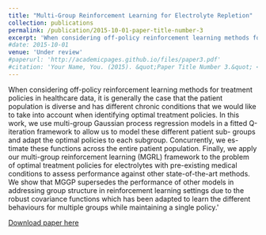 ```yaml
---
title: "Multi-Group Reinforcement Learning for Electrolyte Repletion"
collection: publications
permalink: /publication/2015-10-01-paper-title-number-3
excerpt: 'When considering off-policy reinforcement learning methods for treatment policies in healthcare data, it is generally the case that the patient population is diverse and has different chronic conditions that we would like to take into account when identifying optimal treatment policies. In this work, we use multi-group Gaussian process regression models in a fitted Q-iteration framework to allow us to model these different patient sub- groups and adapt the optimal policies to each subgroup. Concurrently, we es- timate these functions across the entire patient population. Finally, we apply our multi-group reinforcement learning (MGRL) framework to the problem of optimal treatment policies for electrolytes with pre-existing medical conditions to assess performance against other state-of-the-art methods. We show that MGGP supersedes the performance of other models in addressing group structure in reinforcement learning settings due to the robust covariance functions which has been adapted to learn the different behaviours for multiple groups while maintaining a single policy.'
#date: 2015-10-01
venue: 'Under review'
#paperurl: 'http://academicpages.github.io/files/paper3.pdf'
#citation: 'Your Name, You. (2015). &quot;Paper Title Number 3.&quot; <i>Journal 1</i>. 1(3).'
---
```

When considering off-policy reinforcement learning methods for treatment policies in healthcare data, it is generally the case that the patient population is diverse and has different chronic conditions that we would like to take into account when identifying optimal treatment policies. In this work, we use multi-group Gaussian process regression models in a fitted Q-iteration framework to allow us to model these different patient sub- groups and adapt the optimal policies to each subgroup. Concurrently, we es- timate these functions across the entire patient population. Finally, we apply our multi-group reinforcement learning (MGRL) framework to the problem of optimal treatment policies for electrolytes with pre-existing medical conditions to assess performance against other state-of-the-art methods. We show that MGGP supersedes the performance of other models in addressing group structure in reinforcement learning settings due to the robust covariance functions which has been adapted to learn the different behaviours for multiple groups while maintaining a single policy.'

[Download paper here](https://drive.google.com/file/d/1yjm1wJt1ZCaLR_xkD1CnT2bRq6z8MuMQ/view?usp=sharing)